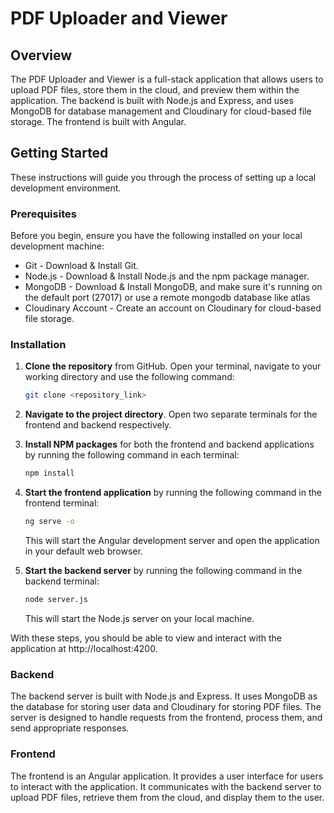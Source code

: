 # PDF Uploader and Viewer

## Overview

The PDF Uploader and Viewer is a full-stack application that allows users to upload PDF files, store them in the cloud, and preview them within the application. The backend is built with Node.js and Express, and uses MongoDB for database management and Cloudinary for cloud-based file storage. The frontend is built with Angular.

## Getting Started

These instructions will guide you through the process of setting up a local development environment.

### Prerequisites

Before you begin, ensure you have the following installed on your local development machine:

- Git - Download & Install Git.
- Node.js - Download & Install Node.js and the npm package manager.
- MongoDB - Download & Install MongoDB, and make sure it's running on the default port (27017) or use a remote mongodb database like atlas
- Cloudinary Account - Create an account on Cloudinary for cloud-based file storage.

### Installation

1. **Clone the repository** from GitHub. Open your terminal, navigate to your working directory and use the following command:
    ```sh
    git clone <repository_link>
    ```

2. **Navigate to the project directory**. Open two separate terminals for the frontend and backend respectively.

3. **Install NPM packages** for both the frontend and backend applications by running the following command in each terminal:
   ```sh
   npm install
   ```

3. **Start the frontend application** by running the following command in the frontend terminal:
    ```sh
    ng serve -o
    ```
    This will start the Angular development server and open the application in your default web browser.

4. **Start the backend server** by running the following command in the backend terminal:
   ```sh
   node server.js
   ```
   This will start the Node.js server on your local machine.

With these steps, you should be able to view and interact with the application at http://localhost:4200.

### Backend
The backend server is built with Node.js and Express. It uses MongoDB as the database for storing user data and Cloudinary for storing PDF files. The server is designed to handle requests from the frontend, process them, and send appropriate responses.

### Frontend
The frontend is an Angular application. It provides a user interface for users to interact with the application. It communicates with the backend server to upload PDF files, retrieve them from the cloud, and display them to the user.
